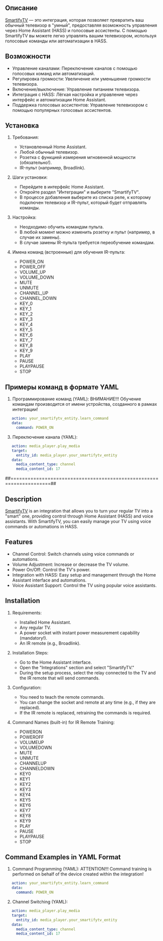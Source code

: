 ## Описание

[SmartifyTV](https://github.com/AndrewSimonoff/smartify_tv/tree/main/custom_components/smartify_tv) — это интеграция, которая позволяет превратить ваш обычный телевизор в "умный", предоставляя возможность управления через Home Assistant (HASS) и голосовые ассистенты. С помощью SmartifyTV вы можете легко управлять вашим телевизором, используя голосовые команды или автоматизации в HASS.

## Возможности

- Управление каналами: Переключение каналов с помощью голосовых команд или автоматизаций.
- Регулировка громкости: Увеличение или уменьшение громкости телевизора.
- Включение/выключение: Управление питанием телевизора.
- Интеграция с HASS: Лёгкая настройка и управление через интерфейс и автоматизации Home Assistant.
- Поддержка голосовых ассистентов: Управление телевизором с помощью популярных голосовых ассистентов.

## Установка

1. Требования:
   - Установленный Home Assistant.
   - Любой обычный телевизор.
   - Розетка с функцией измерения мгновенной мощности (обязательно!).
   - IR-пульт (например, Broadlink).

2. Шаги установки:
   - Перейдите в интерфейс Home Assistant.
   - Откройте раздел "Интеграции" и выберите "SmartifyTV".
   - В процессе добавления выберите из списка реле, к которому подключен телевизор и IR-пульт, который будет отправлять команды.

3. Настройка:
   - Неодходимо обучить командам пульта.
   - В любой момент можно изменить розетку и пульт (например, в случае их замены).
   - В случае замены IR-пульта требуется переобучение командам.

4. Имена команд (встроенные) для обучения IR-пульта:
   - POWER_ON
   - POWER_OFF
   - VOLUME_UP
   - VOLUME_DOWN
   - MUTE
   - UNMUTE
   - CHANNEL_UP
   - CHANNEL_DOWN
   - KEY_0
   - KEY_1
   - KEY_2
   - KEY_3
   - KEY_4
   - KEY_5
   - KEY_6
   - KEY_7
   - KEY_8
   - KEY_9
   - PLAY
   - PAUSE
   - PLAYPAUSE
   - STOP

## Примеры команд в формате YAML

1. Программирование команд (YAML):
   ВНИМАНИЕ!!! Обучение командам производится от имени устройства, созданного в рамках интеграции!
   
```yaml
   action: your_smartifytv_entity.learn_command
   data:
     command: POWER_ON
```

3. Переключение канала (YAML):

```yaml
   action: media_player.play_media
   target:
     entity_id: media_player.your_smartifytv_entity
   data:
     media_content_type: channel
     media_content_id: 17
```
##====================================================================##

## Description

[SmartifyTV](https://github.com/AndrewSimonoff/smartify_tv/tree/main/custom_components/smartify_tv) is an integration that allows you to turn your regular TV into a "smart" one, providing control through Home Assistant (HASS) and voice assistants. With SmartifyTV, you can easily manage your TV using voice commands or automations in HASS.

## Features

- Channel Control: Switch channels using voice commands or automations.
- Volume Adjustment: Increase or decrease the TV volume.
- Power On/Off: Control the TV's power.
- Integration with HASS: Easy setup and management through the Home Assistant interface and automations.
- Voice Assistant Support: Control the TV using popular voice assistants.

## Installation

1. Requirements:
   - Installed Home Assistant.
   - Any regular TV.
   - A power socket with instant power measurement capability (mandatory!).
   - An IR remote (e.g., Broadlink).

2. Installation Steps:
   - Go to the Home Assistant interface.
   - Open the "Integrations" section and select "SmartifyTV."
   - During the setup process, select the relay connected to the TV and the IR remote that will send commands.

3. Configuration:
   - You need to teach the remote commands.
   - You can change the socket and remote at any time (e.g., if they are replaced).
   - If the IR remote is replaced, retraining the commands is required.

4. Command Names (built-in) for IR Remote Training:
   - POWERON
   - POWEROFF
   - VOLUMEUP
   - VOLUMEDOWN
   - MUTE
   - UNMUTE
   - CHANNELUP
   - CHANNELDOWN
   - KEY0
   - KEY1
   - KEY2
   - KEY3
   - KEY4
   - KEY5
   - KEY6
   - KEY7
   - KEY8
   - KEY9
   - PLAY
   - PAUSE
   - PLAYPAUSE
   - STOP

## Command Examples in YAML Format

1. Command Programming (YAML):
   ATTENTION!!! Command training is performed on behalf of the device created within the integration!

```yaml
   action: your_smartifytv_entity.learn_command
   data:
     command: POWER_ON
```

2. Channel Switching (YAML):

```yaml
   action: media_player.play_media
   target:
     entity_id: media_player.your_smartifytv_entity
   data:
     media_content_type: channel
     media_content_id: 17
```
